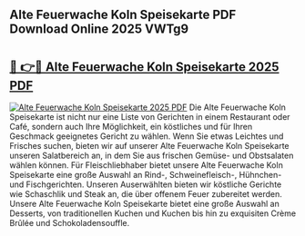 ## Alte Feuerwache Koln Speisekarte PDF Download Online 2025 VWTg9

# <h2><a href="http://gccld4n.nevu.top/?p=Alte+Feuerwache+Koln+Speisekarte">🔗 👉🔴 Alte Feuerwache Koln Speisekarte 2025 PDF</a></h2>

[![Alte Feuerwache Koln Speisekarte 2025 PDF](https://i.imgur.com/dBaPXMq.png)](http://gccld4n.nevu.top/?p=Alte+Feuerwache+Koln+Speisekarte)
Die Alte Feuerwache Koln Speisekarte ist nicht nur eine Liste von Gerichten in einem Restaurant oder Café, sondern auch Ihre Möglichkeit, ein köstliches und für Ihren Geschmack geeignetes Gericht zu wählen. Wenn Sie etwas Leichtes und Frisches suchen, bieten wir auf unserer Alte Feuerwache Koln Speisekarte unseren Salatbereich an, in dem Sie aus frischen Gemüse- und Obstsalaten wählen können. Für Fleischliebhaber bietet unsere Alte Feuerwache Koln Speisekarte eine große Auswahl an Rind-, Schweinefleisch-, Hühnchen- und Fischgerichten. Unseren Auserwählten bieten wir köstliche Gerichte wie Schaschlik und Steak an, die über offenem Feuer zubereitet werden. Unsere Alte Feuerwache Koln Speisekarte bietet eine große Auswahl an Desserts, von traditionellen Kuchen und Kuchen bis hin zu exquisiten Crème Brûlée und Schokoladensouffle.
